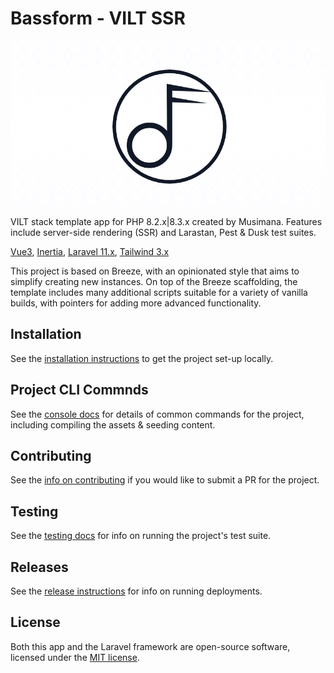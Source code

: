 # Bassform - VILT SSR

![Bassform - VILT SSR](resources/img/banner-readme.png)

VILT stack template app for PHP 8.2.x|8.3.x created by Musimana. Features include server-side rendering (SSR) and Larastan, Pest & Dusk test suites.

[Vue3](https://vuejs.org/),
[Inertia](https://inertiajs.com/),
[Laravel 11.x](https://laravel.com/docs),
[Tailwind 3.x](https://tailwindcss.com/docs)

This project is based on Breeze, with an opinionated style that aims to simplify creating new instances. On top of the Breeze scaffolding,
the template includes many additional scripts suitable for a variety of vanilla builds, with pointers for adding more advanced functionality.

## Installation

See the [installation instructions](.docs/INSTALL.md) to get the project set-up locally.

## Project CLI Commnds

See the [console docs](.docs/CONSOLE.md) for details of common commands for the project, including compiling the assets & seeding content.

## Contributing

See the [info on contributing](.docs/CONTRIBUTING.md) if you would like to submit a PR for the project.

## Testing

See the [testing docs](.docs/TESTING.md) for info on running the project's test suite.

## Releases

See the [release instructions](.docs/RELEASE.md) for info on running deployments.

## License

Both this app and the Laravel framework are open-source software, licensed under the [MIT license](https://opensource.org/licenses/MIT).
